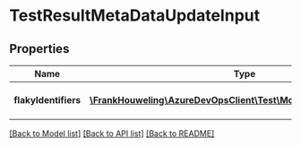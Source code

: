 # TestResultMetaDataUpdateInput

## Properties
Name | Type | Description | Notes
------------ | ------------- | ------------- | -------------
**flakyIdentifiers** | [**\FrankHouweling\AzureDevOpsClient\Test\Model\TestFlakyIdentifier[]**](TestFlakyIdentifier.md) | List of Flaky Identifiers | [optional] 

[[Back to Model list]](../README.md#documentation-for-models) [[Back to API list]](../README.md#documentation-for-api-endpoints) [[Back to README]](../README.md)


